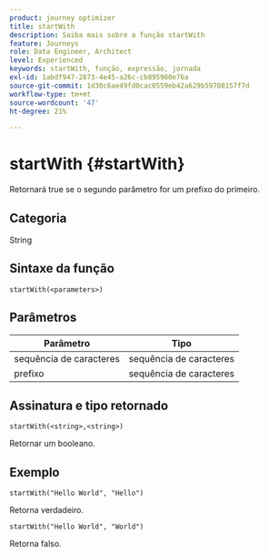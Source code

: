 ```yaml
---
product: journey optimizer
title: startWith
description: Saiba mais sobre a função startWith
feature: Journeys
role: Data Engineer, Architect
level: Experienced
keywords: startWith, função, expressão, jornada
exl-id: 1abdf947-2873-4e45-a26c-cb895980e76a
source-git-commit: 1d30c6ae49fd0cac0559eb42a629b59708157f7d
workflow-type: tm+mt
source-wordcount: '47'
ht-degree: 21%

---
```


# startWith {#startWith}

Retornará true se o segundo parâmetro for um prefixo do primeiro.

## Categoria

String

## Sintaxe da função

`startWith(<parameters>)`

## Parâmetros

| Parâmetro | Tipo |
|-------------|--------|
| sequência de caracteres | sequência de caracteres |
| prefixo | sequência de caracteres |

## Assinatura e tipo retornado

`startWith(<string>,<string>)`

Retornar um booleano.

## Exemplo

`startWith("Hello World", "Hello")`

Retorna verdadeiro.

`startWith("Hello World", "World")`

Retorna falso.
